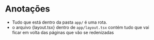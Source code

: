 # Anotações

* Tudo que está dentro da pasta ```app/``` é uma rota.
* o arquivo {layout.tsx} dentro de ```app/layout.tsx``` contém tudo que vai ficar em volta das páginas que vão se redenizadas
